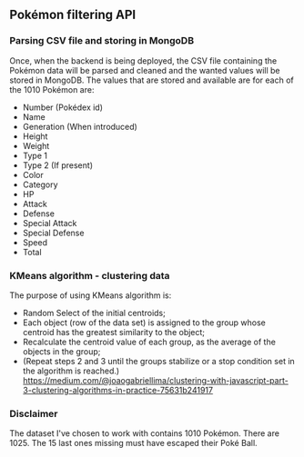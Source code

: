 ## Pokémon filtering API

### Parsing CSV file and storing in MongoDB
Once, when the backend is being deployed, the CSV file containing the Pokémon data will be parsed and cleaned and the wanted values will be stored in MongoDB.
The values that are stored and available are for each of the 1010 Pokémon are:
* Number (Pokédex id)
* Name
* Generation (When introduced)
* Height
* Weight
* Type 1
* Type 2 (If present)
* Color
* Category
* HP
* Attack
* Defense
* Special Attack
* Special Defense
* Speed
* Total

### KMeans algorithm - clustering data
The purpose of using KMeans algorithm is:
- Random Select of the initial centroids;
- Each object (row of the data set) is assigned to the group whose centroid has the greatest similarity to the object;
- Recalculate the centroid value of each group, as the average of the objects in the group;
- (Repeat steps 2 and 3 until the groups stabilize or a stop condition set in the algorithm is reached.)
https://medium.com/@joaogabriellima/clustering-with-javascript-part-3-clustering-algorithms-in-practice-75631b241917

### Disclaimer
The dataset I've chosen to work with contains 1010 Pokémon. There are 1025. The 15 last ones missing must have escaped their Poké Ball.